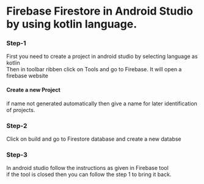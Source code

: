 <!-- ********************************************************** -->
# Firebase Firestore in Android Studio by using kotlin language.

### Step-1
First you need to create a project in android studio by selecting language as kotlin  
Then in toolbar ribben click on Tools and go to Firebase. It will open a firebase website  

#### Create a new Project  
if name not generated automatically then give a name for later identification of projects.  

### Step-2
Click on build and go to Firestore database and create a new databse  

### Step-3
In android studio follow the instructions as given in Firebase tool  
if the tool is closed then you can follow the step 1 to bring it back.

